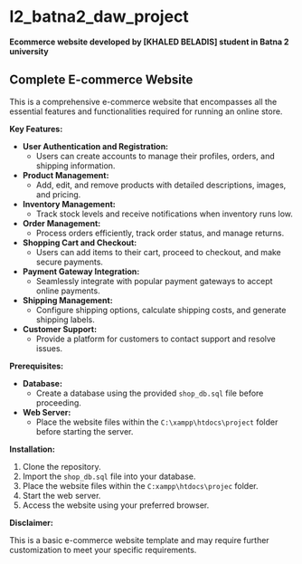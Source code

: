 # l2_batna2_daw_project
**Ecommerce website developed by [KHALED BELADIS] student in Batna 2 university**


## Complete E-commerce Website

This is a comprehensive e-commerce website that encompasses all the essential features and functionalities required for running an online store.

**Key Features:**

- **User Authentication and Registration:**
    - Users can create accounts to manage their profiles, orders, and shipping information.
- **Product Management:**
    - Add, edit, and remove products with detailed descriptions, images, and pricing.
- **Inventory Management:**
    - Track stock levels and receive notifications when inventory runs low.
- **Order Management:**
    - Process orders efficiently, track order status, and manage returns.
- **Shopping Cart and Checkout:**
    - Users can add items to their cart, proceed to checkout, and make secure payments.
- **Payment Gateway Integration:**
    - Seamlessly integrate with popular payment gateways to accept online payments.
- **Shipping Management:**
    - Configure shipping options, calculate shipping costs, and generate shipping labels.
- **Customer Support:**
    - Provide a platform for customers to contact support and resolve issues.

**Prerequisites:**

- **Database:**
    - Create a database using the provided `shop_db.sql` file before proceeding.
- **Web Server:**
    - Place the website files within the `C:\xampp\htdocs\project` folder before starting the server.

**Installation:**

1. Clone the repository.
2. Import the `shop_db.sql` file into your database.
3. Place the website files within the `C:xampp\htdocs\projec` folder.
4. Start the web server.
5. Access the website using your preferred browser.


**Disclaimer:**

This is a basic e-commerce website template and may require further customization to meet your specific requirements.
